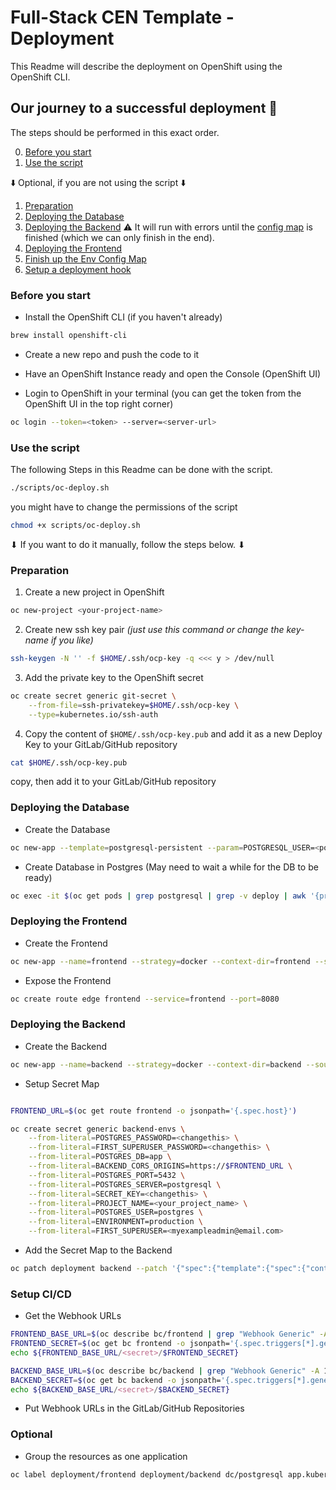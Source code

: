 # Full-Stack CEN Template - Deployment

This Readme will describe the deployment on OpenShift using the OpenShift CLI.

## Our journey to a successful deployment 🏁

The steps should be performed in this exact order.

0. [Before you start](#before-you-start)
1. [Use the script](#use-the-script)

⬇️ Optional, if you are not using the script ⬇️

1. [Preparation](#preparation)
2. [Deploying the Database](#database)
3. [Deploying the Backend](#backend) ⚠️ It will run with errors until the [config map](#env-config-map) is finished (which we can only finish in the end).
4. [Deploying the Frontend](#frontend)
5. [Finish up the Env Config Map](#env-config-map)
6. [Setup a deployment hook](#setup-a-deployment-hook)

### Before you start

- Install the OpenShift CLI (if you haven't already)

```bash
brew install openshift-cli
```

- Create a new repo and push the code to it

- Have an OpenShift Instance ready and open the Console (OpenShift UI)

- Login to OpenShift in your terminal (you can get the token from the OpenShift UI in the top right corner)

```bash
oc login --token=<token> --server=<server-url>
```

### Use the script

The following Steps in this Readme can be done with the script.

```bash
./scripts/oc-deploy.sh
```

you might have to change the permissions of the script

```bash
chmod +x scripts/oc-deploy.sh
```

⬇ If you want to do it manually, follow the steps below. ⬇

### Preparation

1. Create a new project in OpenShift

```bash
oc new-project <your-project-name>
```

2. Create new ssh key pair _(just use this command or change the key-name if you like)_

```bash
ssh-keygen -N '' -f $HOME/.ssh/ocp-key -q <<< y > /dev/null
```

3. Add the private key to the OpenShift secret

```bash
oc create secret generic git-secret \
    --from-file=ssh-privatekey=$HOME/.ssh/ocp-key \
    --type=kubernetes.io/ssh-auth
```

4. Copy the content of `$HOME/.ssh/ocp-key.pub` and add it as a new Deploy Key to your GitLab/GitHub repository

```bash
cat $HOME/.ssh/ocp-key.pub
```

copy, then add it to your GitLab/GitHub repository

### Deploying the Database

- Create the Database

```bash
oc new-app --template=postgresql-persistent --param=POSTGRESQL_USER=<postgres-user> --param=POSTGRESQL_PASSWORD=<postgres-password>

```

- Create Database in Postgres (May need to wait a while for the DB to be ready)

```bash
oc exec -it $(oc get pods | grep postgresql | grep -v deploy | awk '{print $1}') -- psql -c 'CREATE DATABASE app;'
```

### Deploying the Frontend

- Create the Frontend

```bash
oc new-app --name=frontend --strategy=docker --context-dir=frontend --source-secret=git-secret <ssh-git-url>
```

- Expose the Frontend

```bash
oc create route edge frontend --service=frontend --port=8080
```

### Deploying the Backend

- Create the Backend

```bash
oc new-app --name=backend --strategy=docker --context-dir=backend --source-secret=git-secret <ssh-git-url>
```

- Setup Secret Map

```bash

FRONTEND_URL=$(oc get route frontend -o jsonpath='{.spec.host}')

oc create secret generic backend-envs \
    --from-literal=POSTGRES_PASSWORD=<changethis> \
    --from-literal=FIRST_SUPERUSER_PASSWORD=<changethis> \
    --from-literal=POSTGRES_DB=app \
    --from-literal=BACKEND_CORS_ORIGINS=https://$FRONTEND_URL \
    --from-literal=POSTGRES_PORT=5432 \
    --from-literal=POSTGRES_SERVER=postgresql \
    --from-literal=SECRET_KEY=<changethis> \
    --from-literal=PROJECT_NAME=<your_project_name> \
    --from-literal=POSTGRES_USER=postgres \
    --from-literal=ENVIRONMENT=production \
    --from-literal=FIRST_SUPERUSER=<myexampleadmin@email.com>
```

- Add the Secret Map to the Backend

```bash
oc patch deployment backend --patch '{"spec":{"template":{"spec":{"containers":[{"name":"backend","envFrom":[{"secretRef":{"name":"backend-envs"}}]}]}}}}'
```

### Setup CI/CD

- Get the Webhook URLs

```bash
FRONTEND_BASE_URL=$(oc describe bc/frontend | grep "Webhook Generic" -A 1 | tail -n 1 | tr -d ' ')
FRONTEND_SECRET=$(oc get bc frontend -o jsonpath='{.spec.triggers[*].generic.secret}')
echo ${FRONTEND_BASE_URL/<secret>/$FRONTEND_SECRET}
```

```bash
BACKEND_BASE_URL=$(oc describe bc/backend | grep "Webhook Generic" -A 1 | tail -n 1 | tr -d ' ')
BACKEND_SECRET=$(oc get bc backend -o jsonpath='{.spec.triggers[*].generic.secret}')
echo ${BACKEND_BASE_URL/<secret>/$BACKEND_SECRET}
```

- Put Webhook URLs in the GitLab/GitHub Repositories

### Optional

- Group the resources as one application

```bash
oc label deployment/frontend deployment/backend dc/postgresql app.kubernetes.io/part-of=<your-app-name>
```

<!-- 8. Create Extension in Postgres DB

```bash
oc exec -it $(oc get pods | grep postgresql | grep -v deploy | awk '{print $1}') -- psql -d app -c 'CREATE EXTENSION IF NOT EXISTS "uuid-ossp";'
``` -->
